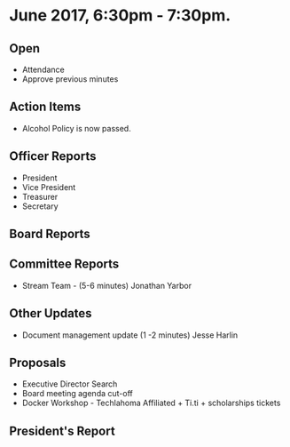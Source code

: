# June 2017, 6:30pm - 7:30pm.

## Open
* Attendance
* Approve previous minutes

## Action Items
* Alcohol Policy is now passed.

## Officer Reports
* President
* Vice President
* Treasurer
* Secretary

## Board Reports

## Committee Reports
* Stream Team - (5-6 minutes) Jonathan Yarbor

## Other Updates
* Document management update (1 -2 minutes) Jesse Harlin

## Proposals
* Executive Director Search
* Board meeting agenda cut-off
* Docker Workshop - Techlahoma Affiliated + Ti.ti + scholarships tickets
  
## President's Report 
